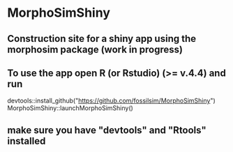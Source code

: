 # MorphoSimShiny
## Construction site for a shiny app using the morphosim package (work in progress)
## To use the app open R (or Rstudio) (>= v.4.4) and run
devtools::install_github("https://github.com/fossilsim/MorphoSimShiny")
MorphoSimShiny::launchMorphoSimShiny()
## make sure you have "devtools" and "Rtools" installed
